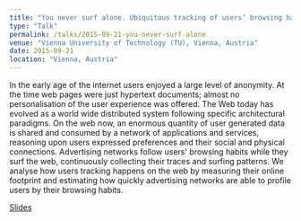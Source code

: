 ```yaml
---
title: "You never surf alone. Ubiquitous tracking of users’ browsing habits."
type: "Talk"
permalink: /talks/2015-09-21-you-never-surf-alone
venue: "Vienna University of Technology (TU), Vienna, Austria"
date: 2015-09-21
location: "Vienna, Austria"
---
```


In the early age of the internet users enjoyed a large level of anonymity. At the time web pages were just hypertext documents; almost no personalisation of the user experience was offered. The Web today has evolved as a world wide distributed system following specific architectural paradigms. On the web now, an enormous quantity of user generated data is shared and consumed by a network of applications and services, reasoning upon users expressed preferences and their social and physical connections. Advertising networks follow users' browsing habits while they surf the web, continuously collecting their traces and surfing patterns. We analyse how users tracking happens on the web by measuring their online footprint and estimating how quickly advertising networks are able to profile users by their browsing habits.

[Slides](https://www.slideshare.net/slideshow/embed_code/key/A94V95luspsYvK)

